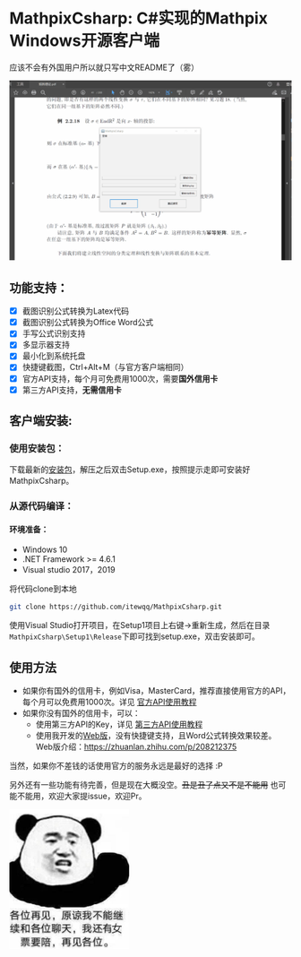 # MathpixCsharp: C#实现的Mathpix Windows开源客户端

应该不会有外国用户所以就只写中文README了（雾）

![使用演示](/images/demo1.gif)

## 功能支持：

- [x] 截图识别公式转换为Latex代码
- [x] 截图识别公式转换为Office Word公式
- [x] 手写公式识别支持
- [x] 多显示器支持
- [x] 最小化到系统托盘
- [x] 快捷键截图，Ctrl+Alt+M（与官方客户端相同）
- [x] 官方API支持，每个月可免费用1000次，需要**国外信用卡**
- [x] 第三方API支持，**无需信用卡**

## 客户端安装:

### 使用安装包：

下载最新的[安装包](https://github.com/itewqq/MathpixCsharp/releases/download/0.0.6/MathpixCsharpV0.0.6.zip)，解压之后双击Setup.exe，按照提示走即可安装好MathpixCsharp。

### 从源代码编译：

#### 环境准备：

- Windows 10
- .NET Framework >= 4.6.1
- Visual studio 2017，2019
  
将代码clone到本地

```sh
git clone https://github.com/itewqq/MathpixCsharp.git
```

使用Visual Studio打开项目，在Setup1项目上右键->重新生成，然后在目录```MathpixCsharp\Setup1\Release```下即可找到setup.exe，双击安装即可。

## 使用方法

- 如果你有国外的信用卡，例如Visa，MasterCard，推荐直接使用官方的API，每个月可以免费用1000次。详见 [官方API使用教程](https://github.com/itewqq/MathpixCsharp/blob/dev/OfficialApi.md)
- 如果你没有国外的信用卡，可以：
  - 使用第三方API的Key，详见 [第三方API使用教程](https://github.com/itewqq/MathpixCsharp/blob/dev/ThirdpartyApi.md)
  - 使用我开发的[Web版](https://mathf.itewqq.cn/)，没有快捷键支持，且Word公式转换效果较差。Web版介绍：https://zhuanlan.zhihu.com/p/208212375
  
  
当然，如果你不差钱的话使用官方的服务永远是最好的选择 :P

另外还有一些功能有待完善，但是现在大概没空。~~丑是丑了点又不是不能用~~ 也可能不能用，欢迎大家提issue，欢迎Pr。

<img  src="/images/goodbye.jpg" height="250" align=center />
